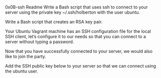 0x0B-ssh Readme
Write a Bash script that uses ssh to connect to your server using the private key ~/.ssh/holberton with the user ubuntu.

Write a Bash script that creates an RSA key pair.

Your Ubuntu Vagrant machine has an SSH configuration file for the local SSH client, let’s configure it to our needs so that you can connect to a server without typing a password. 

Now that you have successfully connected to your server, we would also like to join the party.

Add the SSH public key below to your server so that we can connect using the ubuntu user.
